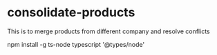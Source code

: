# consolidate-products
This is to merge products from different company and resolve conflicts

npm install -g ts-node typescript '@types/node'
